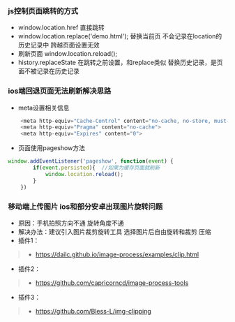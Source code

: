 ### js控制页面跳转的方式
* window.location.href  直接跳转
* window.location.replace('demo.html'); 替换当前页 不会记录在location的历史记录中 跨越页面设置无效
* 刷新页面 window.location.reload();
* history.replaceState 在跳转之前设置，和replace类似 替换历史记录，是页面不被记录在历史记录
### ios端回退页面无法刷新解决思路
* meta设置相关信息
```javascript
    <meta http-equiv="Cache-Control" content="no-cache, no-store, must-revalidate">
    <meta http-equiv="Pragma" content="no-cache">
    <meta http-equiv="Expires" content="0">
```
* 页面使用pageshow方法
```javascript
window.addEventListener('pageshow', function(event) {
        if(event.persisted){  //如果为缓存页面就刷新
            window.location.reload();
        }
    })
```
### 移动端上传图片 ios和部分安卓出现图片旋转问题
* 原因：手机拍照方向不通 旋转角度不通
* 解决办法：建议引入图片裁剪旋转工具 选择图片后自由旋转和裁剪 压缩
* 插件1：
>* https://dailc.github.io/image-process/examples/clip.html
* 插件2：
>* https://github.com/capricorncd/image-process-tools
* 插件3：
>* https://github.com/Bless-L/img-clipping

